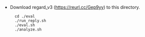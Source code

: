 * Download regard_v3 (https://reurl.cc/Gep9yy) to this directory.
        

        cd ./eval
        ./run_reply.sh
        ./eval.sh
        ./analyze.sh
